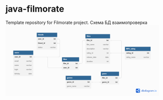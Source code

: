 # java-filmorate
Template repository for Filmorate project.
Схема БД  взаимопроверка
![schema](https://github.com/GudisaOt/java-filmorate/blob/add-database-schema/215826701-75495cf8-53b7-4831-a7fc-f8169e13d7b5.png)
